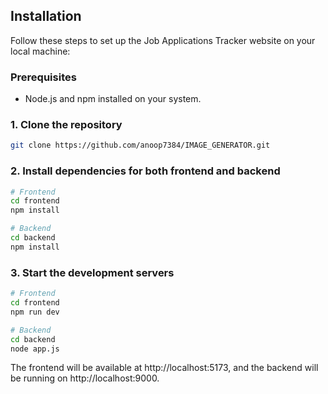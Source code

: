 ## Installation

Follow these steps to set up the Job Applications Tracker website on your local machine:

### Prerequisites

- Node.js and npm installed on your system.

### 1. Clone the repository

```bash
git clone https://github.com/anoop7384/IMAGE_GENERATOR.git
```

### 2. Install dependencies for both frontend and backend

```bash
# Frontend
cd frontend
npm install

# Backend
cd backend
npm install
```

### 3. Start the development servers

```bash
# Frontend
cd frontend
npm run dev

# Backend
cd backend
node app.js
```

The frontend will be available at http://localhost:5173, and the backend will be running on http://localhost:9000.
